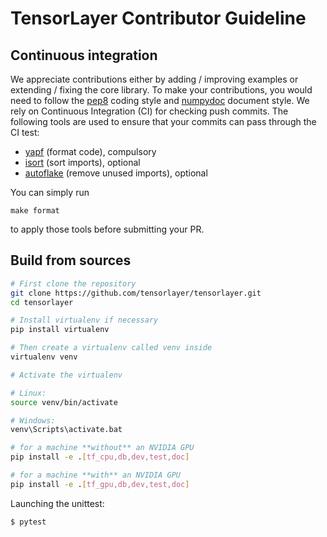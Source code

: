# TensorLayer Contributor Guideline

## Continuous integration

We appreciate contributions
either by adding / improving examples or extending / fixing the core library. 
To make your contributions, you would need to follow the [pep8](https://www.python.org/dev/peps/pep-0008/) coding style and [numpydoc](https://github.com/numpy/numpy/blob/master/doc/HOWTO_DOCUMENT.rst.txt) document style.
We rely on Continuous Integration (CI) for checking push commits.
The following tools are used to ensure that your commits can pass through the CI test:

* [yapf](https://github.com/google/yapf) (format code), compulsory
* [isort](https://github.com/timothycrosley/isort) (sort imports), optional
* [autoflake](https://github.com/myint/autoflake) (remove unused imports), optional

You can simply run

```
make format
```

to apply those tools before submitting your PR.

## Build from sources

```bash
# First clone the repository
git clone https://github.com/tensorlayer/tensorlayer.git
cd tensorlayer

# Install virtualenv if necessary
pip install virtualenv

# Then create a virtualenv called venv inside
virtualenv venv

# Activate the virtualenv  

# Linux:
source venv/bin/activate

# Windows:
venv\Scripts\activate.bat

# for a machine **without** an NVIDIA GPU
pip install -e .[tf_cpu,db,dev,test,doc]

# for a machine **with** an NVIDIA GPU
pip install -e .[tf_gpu,db,dev,test,doc]
```

Launching the unittest:

```bash
$ pytest
```

